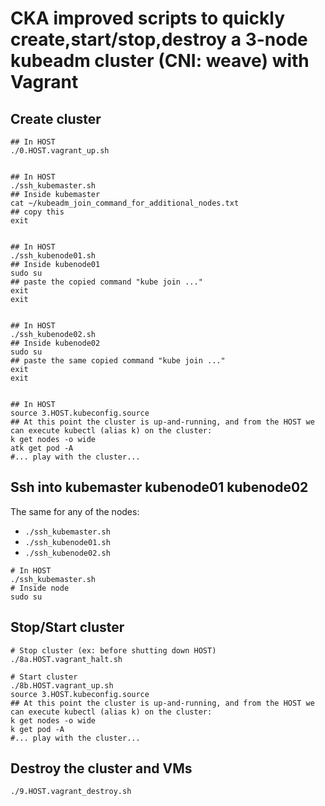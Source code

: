 # CKA improved scripts to quickly create,start/stop,destroy a 3-node kubeadm cluster (CNI: weave) with Vagrant


## Create cluster
```
## In HOST
./0.HOST.vagrant_up.sh


## In HOST
./ssh_kubemaster.sh
## Inside kubemaster
cat ~/kubeadm_join_command_for_additional_nodes.txt
## copy this
exit 


## In HOST
./ssh_kubenode01.sh
## Inside kubenode01
sudo su
## paste the copied command "kube join ..."
exit 
exit


## In HOST
./ssh_kubenode02.sh
## Inside kubenode02
sudo su
## paste the same copied command "kube join ..."
exit 
exit


## In HOST
source 3.HOST.kubeconfig.source
## At this point the cluster is up-and-running, and from the HOST we can execute kubectl (alias k) on the cluster:
k get nodes -o wide
atk get pod -A
#... play with the cluster...
```


## Ssh into kubemaster kubenode01 kubenode02

The same for any of the nodes:

- `./ssh_kubemaster.sh`
- `./ssh_kubenode01.sh`
- `./ssh_kubenode02.sh`

```
# In HOST
./ssh_kubemaster.sh
# Inside node
sudo su
```


## Stop/Start cluster 
```
# Stop cluster (ex: before shutting down HOST)
./8a.HOST.vagrant_halt.sh
```

```
# Start cluster
./8b.HOST.vagrant_up.sh
source 3.HOST.kubeconfig.source
## At this point the cluster is up-and-running, and from the HOST we can execute kubectl (alias k) on the cluster:
k get nodes -o wide
k get pod -A
#... play with the cluster...
```




## Destroy the cluster and VMs
```
./9.HOST.vagrant_destroy.sh
```



